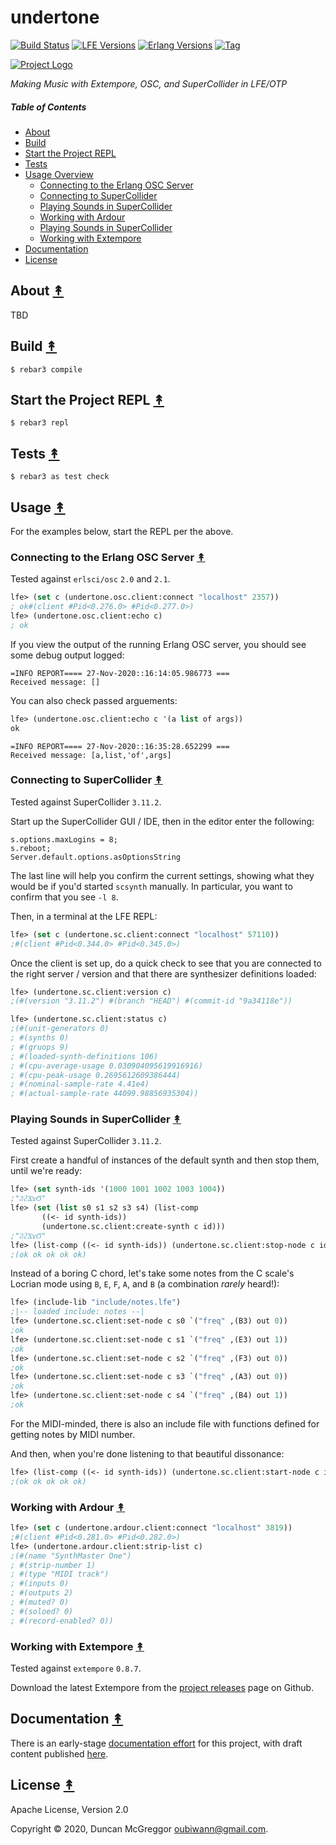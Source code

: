 # undertone

[![Build Status][gh-actions-badge]][gh-actions]
[![LFE Versions][lfe-badge]][lfe]
[![Erlang Versions][erlang-badge]][versions]
[![Tag][github-tag-badge]][github-tag]

[![Project Logo][logo]][logo-large]

*Making Music with Extempore, OSC, and SuperCollider in LFE/OTP*

##### Table of Contents

* [About](#about-)
* [Build](#build-)
* [Start the Project REPL](#start-the-repl-)
* [Tests](#tests-)
* [Usage Overview](#usage-overview-)
  * [Connecting to the Erlang OSC Server](#connecting-to-the-erlang-osc-server-)
  * [Connecting to SuperCollider](#connecting-to-supercollider-)
  * [Playing Sounds in SuperCollider](#-playing-sounds-in-supercollider)
  * [Working with Ardour](#workingwith-ardour-)
  * [Playing Sounds in SuperCollider](#playing-sounds-in-supercollider-)
  * [Working with Extempore](#working-with-extempore-)
* [Documentation](#documentation-)
* [License](#license-)

## About [&#x219F;](#table-of-contents)

TBD

## Build [&#x219F;](#table-of-contents)

```shell
$ rebar3 compile
```

## Start the Project REPL [&#x219F;](#table-of-contents)

```shell
$ rebar3 repl
```

## Tests [&#x219F;](#table-of-contents)

```shell
$ rebar3 as test check
```

## Usage [&#x219F;](#table-of-contents)

For the examples below, start the REPL per the above.

### Connecting to the Erlang OSC Server [&#x219F;](#table-of-contents)

Tested against `erlsci/osc` `2.0` and `2.1`.

``` lisp
lfe> (set c (undertone.osc.client:connect "localhost" 2357))
; ok#(client #Pid<0.276.0> #Pid<0.277.0>)
lfe> (undertone.osc.client:echo c)
; ok
```

If you view the output of the running Erlang OSC server, you should see some
debug output logged:

```
=INFO REPORT==== 27-Nov-2020::16:14:05.986773 ===
Received message: []
```

You can also check passed arguements:

``` lisp
lfe> (undertone.osc.client:echo c '(a list of args))
ok
```

```
=INFO REPORT==== 27-Nov-2020::16:35:28.652299 ===
Received message: [a,list,'of',args]
```

### Connecting to SuperCollider [&#x219F;](#table-of-contents)

Tested against SuperCollider `3.11.2`.

Start up the SuperCollider GUI / IDE, then in the editor enter the following:

```
s.options.maxLogins = 8;
s.reboot;
Server.default.options.asOptionsString
```

The last line will help you confirm the current settings, showing what they
would be if you'd started `scsynth` manually. In particular, you want to confirm
that you see `-l 8`.

Then, in a terminal at the LFE REPL:

``` lisp
lfe> (set c (undertone.sc.client:connect "localhost" 57110))
;#(client #Pid<0.344.0> #Pid<0.345.0>)
```

Once the client is set up, do a quick check to see that you are connected to the
right server / version and that there are synthesizer definitions loaded:

``` lisp
lfe> (undertone.sc.client:version c)
;(#(version "3.11.2") #(branch "HEAD") #(commit-id "9a34118e"))

lfe> (undertone.sc.client:status c)
;(#(unit-generators 0)
; #(synths 0)
; #(gruops 9)
; #(loaded-synth-definitions 106)
; #(cpu-average-usage 0.030904095619916916)
; #(cpu-peak-usage 0.2695612609386444)
; #(nominal-sample-rate 4.41e4)
; #(actual-sample-rate 44099.98856935304))
```

### Playing Sounds in SuperCollider [&#x219F;](#table-of-contents)

Tested against SuperCollider `3.11.2`.

First create a handful of instances of the default synth and then stop them,
until we're ready:

``` lisp
lfe> (set synth-ids '(1000 1001 1002 1003 1004))
;"ϨϩϪϫϬ"
lfe> (set (list s0 s1 s2 s3 s4) (list-comp
       ((<- id synth-ids))
       (undertone.sc.client:create-synth c id)))
;"ϨϩϪϫϬ"
lfe> (list-comp ((<- id synth-ids)) (undertone.sc.client:stop-node c id))
;(ok ok ok ok ok)
```

Instead of a boring C chord, let's take some notes from the C scale's Locrian
mode using `B`, `E`, `F`, `A`, and `B` (a combination _rarely_ heard!):

``` lisp
lfe> (include-lib "include/notes.lfe")
;|-- loaded include: notes --|
lfe> (undertone.sc.client:set-node c s0 `("freq" ,(B3) out 0))
;ok
lfe> (undertone.sc.client:set-node c s1 `("freq" ,(E3) out 1))
;ok
lfe> (undertone.sc.client:set-node c s2 `("freq" ,(F3) out 0))
;ok
lfe> (undertone.sc.client:set-node c s3 `("freq" ,(A3) out 0))
;ok
lfe> (undertone.sc.client:set-node c s4 `("freq" ,(B4) out 1))
;ok
```

For the MIDI-minded, there is also an include file with functions defined for
getting notes by MIDI number.

And then, when you're done listening to that beautiful dissonance:

``` lisp
lfe> (list-comp ((<- id synth-ids)) (undertone.sc.client:start-node c id))
;(ok ok ok ok ok)
```

### Working with Ardour [&#x219F;](#table-of-contents)

``` lisp
lfe> (set c (undertone.ardour.client:connect "localhost" 3819))
;#(client #Pid<0.281.0> #Pid<0.282.0>)
lfe> (undertone.ardour.client:strip-list c)
;(#(name "SynthMaster One")
; #(strip-number 1)
; #(type "MIDI track")
; #(inputs 0)
; #(outputs 2)
; #(muted? 0)
; #(soloed? 0)
; #(record-enabled? 0))
```

### Working with Extempore [&#x219F;](#table-of-contents)

Tested against `extempore` `0.8.7`.

Download the latest Extempore from the
[project releases](https://github.com/digego/extempore/releases)
page on Github.

## Documentation [&#x219F;](#table-of-contents)

There is an early-stage [documentation effort](https://github.com/cnbbooks/lfe-music-programming)
for this project, with draft content published [here](https://cnbbooks.github.io/lfe-music-programming/current/).

## License [&#x219F;](#table-of-contents)

Apache License, Version 2.0

Copyright © 2020, Duncan McGreggor <oubiwann@gmail.com>.


[//]: ---Named-Links---

[logo]: priv/images/logo-v1.png
[logo-large]: priv/images/logo-v1-large.png
[github]: https://github.com/lfex/undertone
[gh-actions-badge]: https://github.com/lfex/undertone/workflows/ci%2Fcd/badge.svg
[gh-actions]: https://github.com/lfex/undertone/actions
[lfe]: https://github.com/rvirding/lfe
[lfe-badge]: https://img.shields.io/badge/lfe-2.0-blue.svg
[erlang-badge]: https://img.shields.io/badge/erlang-19%20to%2023-blue.svg
[versions]: https://github.com/lfex/undertone/blob/master/.github/workflows/cicd.yml
[github-tag]: https://github.com/lfex/undertone/tags
[github-tag-badge]: https://img.shields.io/github/tag/lfex/undertone.svg
[github-downloads]: https://img.shields.io/github/downloads/lfex/undertone/total.svg
